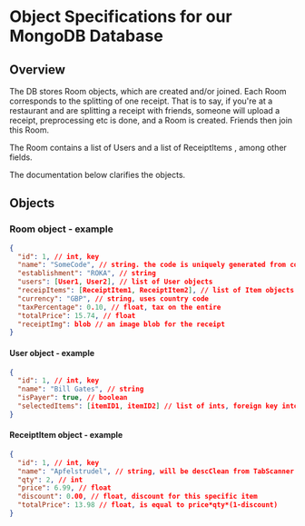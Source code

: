 # Object Specifications for our MongoDB Database

## Overview

The DB stores Room objects, which are created and/or joined. Each Room corresponds to the splitting of one receipt. That is to say, if you're at a restaurant and are splitting a receipt with friends, someone will upload a receipt, preprocessing etc is done, and a Room is created. Friends then join this Room.

The Room contains a list of Users and a list of ReceiptItems , among other fields.

The documentation below clarifies the objects.

## Objects

### Room object - example

```json
{
  "id": 1, // int, key
  "name": "SomeCode", // string. the code is uniquely generated from combinations of words from a dictionary
  "establishment": "ROKA", // string
  "users": [User1, User2], // list of User objects
  "receipItems": [ReceiptItem1, ReceiptItem2], // list of Item objects
  "currency": "GBP", // string, uses country code
  "taxPercentage": 0.10, // float, tax on the entire 
  "totalPrice": 15.74, // float
  "receiptImg": blob // an image blob for the receipt
}
```

#### User object - example

```json
{
  "id": 1, // int, key
  "name": "Bill Gates", // string
  "isPayer": true, // boolean
  "selectedItems": [itemID1, itemID2] // list of ints, foreign key into item.id
}
```

#### ReceiptItem object - example

```json
{
  "id": 1, // int, key
  "name": "Apfelstrudel", // string, will be descClean from TabScanner
  "qty": 2, // int
  "price": 6.99, // float
  "discount": 0.00, // float, discount for this specific item
  "totalPrice": 13.98 // float, is equal to price*qty*(1-discount)
}
```
